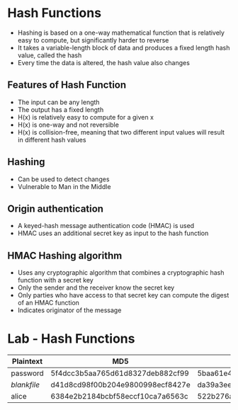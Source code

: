 # Hash Functions

- Hashing is based on a one-way mathematical function that is relatively easy to compute, but significantly harder to reverse
- It takes a variable-length block of data and produces a fixed length hash value, called the hash
- Every time the data is altered, the hash value also changes

## Features of Hash Function
- The input can be any length 
- The output has a fixed length 
- H(x) is relatively easy to compute for a given x 
- H(x) is one-way and not reversible 
- H(x) is collision-free, meaning that two different input values will result in different hash values
## Hashing
- Can be used to detect changes 
- Vulnerable to Man in the Middle
## Origin authentication
- A keyed-hash message authentication code (HMAC) is used
- HMAC uses an additional secret key as input to the hash function
## HMAC Hashing algorithm
- Uses any cryptographic algorithm that combines a cryptographic hash function with a secret key 
- Only the sender and the receiver know the secret key 
- Only parties who have access to that secret key can compute the digest of an HMAC function
- Indicates originator of the message

# Lab - Hash Functions

| Plaintext | MD5 | Sha1   | Sha256 |
| -------- | ------- |----------|-------- |
| password  | 5f4dcc3b5aa765d61d8327deb882cf99 |5baa61e4c9b93f3f0682250b6cf8331b7ee68fd8 |2bd806c97f0e00af1a1fc3328fa763a9269723c8db8fac4f93af71db186d6e90 |
| _blankfile_ | d41d8cd98f00b204e9800998ecf8427e   |da39a3ee5e6b4b0d3255bfef95601890afd80709  |e3b0c44298fc1c149afbf4c8996fb92427ae41e4649b934ca495991b7852b855 |
| alice   | 6384e2b2184bcbf58eccf10ca7a6563c    |522b276a356bdf39013dfabea2cd43e141ecc9e8|5e884898da28047151d0e56f8dc6292773603d0d6aabbdd62a11ef721d1542d8  |







